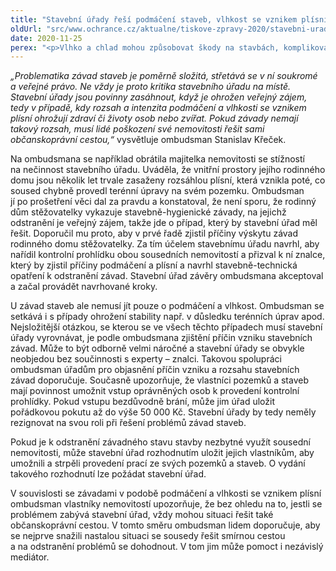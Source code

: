 ```yaml
---
title: "Stavební úřady řeší podmáčení staveb, vlhkost se vznikem plísní a jiné závady, jen když ohrožují zdraví"
oldUrl: "src/www.ochrance.cz/aktualne/tiskove-zpravy-2020/stavebni-urady-resi-podmaceni-staveb-vlhkost-se-vznikem-plisni-a-jine-zavady-jen-kdy"
date: 2020-11-25
perex: "<p>Vlhko a chlad mohou způsobovat škody na stavbách, komplikovat život jejich vlastníkům nebo i ohrožovat jejich zdraví. Právě na podzim proto přibývá dotazů ombudsmanovi a žádostí o radu či pomoc při řešení problémů s podmáčením nemovitostí, vlhkostí zdiva a s tím spojeným rizikem vzniku plísní. Lidé obvykle namítají, že k poškozování jejich nemovitosti dochází v důsledku závadného stavu sousední stavby nebo pozemku, a nejsou spokojeni s tím, že stavební úřad nevyhověl jejich podání.</p>"
---
```


<!-- imported from the old website -->

<p><i>„Problematika závad staveb je poměrně složitá, střetává se v ní soukromé a veřejné právo. Ne vždy je proto kritika stavebního úřadu na místě. Stavební úřady jsou povinny zasáhnout, když je ohrožen veřejný zájem, tedy v případě, kdy rozsah a intenzita podmáčení a vlhkosti se vznikem plísní ohrožují zdraví či životy osob nebo zvířat. Pokud závady nemají takový rozsah, musí lidé poškození své nemovitosti řešit sami občanskoprávní cestou,“</i> vysvětluje ombudsman Stanislav Křeček.</p> <p>Na ombudsmana se například obrátila majitelka nemovitosti se stížností na nečinnost stavebního úřadu. Uváděla, že vnitřní prostory jejího rodinného domu jsou několik let trvale zasaženy rozsáhlou plísní, která vznikla poté, co soused chybně provedl terénní úpravy na svém pozemku. Ombudsman jí po prošetření věci dal za pravdu a konstatoval, že není sporu, že rodinný dům stěžovatelky vykazuje stavebně-hygienické závady, na jejichž odstranění je veřejný zájem, takže jde o případ, který by stavební úřad měl řešit. Doporučil mu proto, aby v prvé řadě zjistil příčiny výskytu závad rodinného domu stěžovatelky. Za tím účelem stavebnímu úřadu navrhl, aby nařídil kontrolní prohlídku obou sousedních nemovitostí a přizval k ní znalce, který by zjistil příčiny podmáčení a plísní a navrhl stavebně-technická opatření k odstranění závad. Stavební úřad závěry ombudsmana akceptoval a začal provádět navrhované kroky.</p> <p>U závad staveb ale nemusí jít pouze o podmáčení a vlhkost. Ombudsman se setkává i s případy ohrožení stability např. v důsledku terénních úprav apod. Nejsložitější otázkou, se kterou se ve všech těchto případech musí stavební úřady vyrovnávat, je podle ombudsmana zjištění příčin vzniku stavebních závad. Může to být odborně velmi náročné a stavební úřady se obvykle neobjedou bez součinnosti s experty – znalci. Takovou spolupráci ombudsman úřadům pro objasnění příčin vzniku a rozsahu stavebních závad doporučuje. Současně upozorňuje, že vlastníci pozemků a staveb mají povinnost umožnit vstup oprávněných osob k provedení kontrolní prohlídky. Pokud vstupu bezdůvodně brání, může jim úřad uložit pořádkovou pokutu až do výše 50 000 Kč. Stavební úřady by tedy neměly rezignovat na svou roli při řešení problémů závad staveb.</p> <p>Pokud je k odstranění závadného stavu stavby nezbytné využít sousední nemovitosti, může stavební úřad rozhodnutím uložit jejich vlastníkům, aby umožnili a strpěli provedení prací ze svých pozemků a staveb. O vydání takového rozhodnutí lze požádat stavební úřad. </p> <p>V souvislosti se závadami v podobě podmáčení a vlhkosti se vznikem plísní ombudsman vlastníky nemovitostí upozorňuje, že bez ohledu na to, jestli se problémem zabývá stavební úřad, vždy mohou situaci řešit také občanskoprávní cestou. V tomto směru ombudsman lidem doporučuje, aby se nejprve snažili nastalou situaci se sousedy řešit smírnou cestou a na odstranění problémů se dohodnout. V tom jim může pomoct i nezávislý mediátor. </p>
